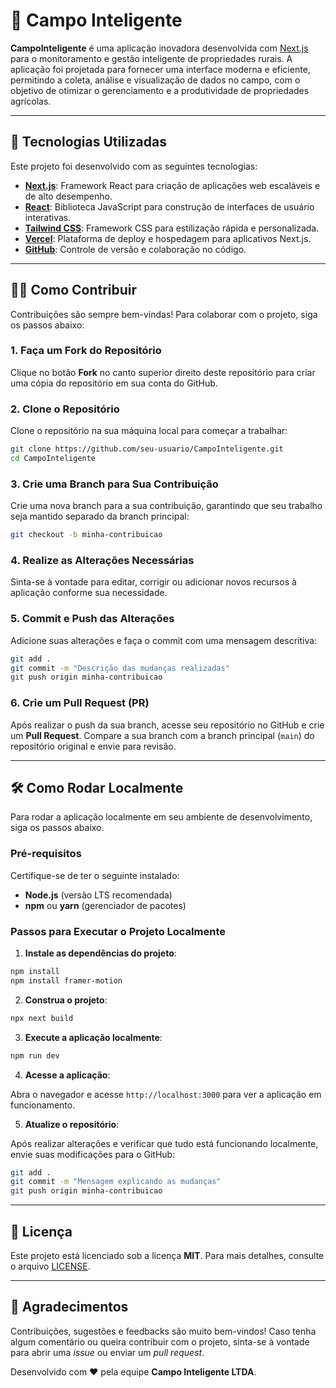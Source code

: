 
# 🌱 **Campo Inteligente**

**CampoInteligente** é uma aplicação inovadora desenvolvida com [Next.js](https://nextjs.org/) para o monitoramento e gestão inteligente de propriedades rurais. A aplicação foi projetada para fornecer uma interface moderna e eficiente, permitindo a coleta, análise e visualização de dados no campo, com o objetivo de otimizar o gerenciamento e a produtividade de propriedades agrícolas.

---

## 🚀 **Tecnologias Utilizadas**

Este projeto foi desenvolvido com as seguintes tecnologias:

- **[Next.js](https://nextjs.org/)**: Framework React para criação de aplicações web escaláveis e de alto desempenho.
- **[React](https://react.dev/)**: Biblioteca JavaScript para construção de interfaces de usuário interativas.
- **[Tailwind CSS](https://tailwindcss.com/)**: Framework CSS para estilização rápida e personalizada.
- **[Vercel](https://vercel.com/)**: Plataforma de deploy e hospedagem para aplicativos Next.js.
- **[GitHub](https://github.com/)**: Controle de versão e colaboração no código.

---

## 🧑‍💻 **Como Contribuir**

Contribuições são sempre bem-vindas! Para colaborar com o projeto, siga os passos abaixo:

### 1. **Faça um Fork do Repositório**

Clique no botão **Fork** no canto superior direito deste repositório para criar uma cópia do repositório em sua conta do GitHub.

### 2. **Clone o Repositório**

Clone o repositório na sua máquina local para começar a trabalhar:

```bash
git clone https://github.com/seu-usuario/CampoInteligente.git
cd CampoInteligente
```

### 3. **Crie uma Branch para Sua Contribuição**

Crie uma nova branch para a sua contribuição, garantindo que seu trabalho seja mantido separado da branch principal:

```bash
git checkout -b minha-contribuicao
```

### 4. **Realize as Alterações Necessárias**

Sinta-se à vontade para editar, corrigir ou adicionar novos recursos à aplicação conforme sua necessidade.

### 5. **Commit e Push das Alterações**

Adicione suas alterações e faça o commit com uma mensagem descritiva:

```bash
git add .
git commit -m "Descrição das mudanças realizadas"
git push origin minha-contribuicao
```

### 6. **Crie um Pull Request (PR)**

Após realizar o push da sua branch, acesse seu repositório no GitHub e crie um **Pull Request**. Compare a sua branch com a branch principal (`main`) do repositório original e envie para revisão.

---

## 🛠️ **Como Rodar Localmente**

Para rodar a aplicação localmente em seu ambiente de desenvolvimento, siga os passos abaixo.

### **Pré-requisitos**

Certifique-se de ter o seguinte instalado:

- **Node.js** (versão LTS recomendada)
- **npm** ou **yarn** (gerenciador de pacotes)

### **Passos para Executar o Projeto Localmente**

1. **Instale as dependências do projeto**:

```bash
npm install
npm install framer-motion
```

2. **Construa o projeto**:

```bash
npx next build
```

3. **Execute a aplicação localmente**:

```bash
npm run dev
```

4. **Acesse a aplicação**:

Abra o navegador e acesse `http://localhost:3000` para ver a aplicação em funcionamento.

5. **Atualize o repositório**:

Após realizar alterações e verificar que tudo está funcionando localmente, envie suas modificações para o GitHub:

```bash
git add .
git commit -m "Mensagem explicando as mudanças"
git push origin minha-contribuicao
```

---

## 📄 **Licença**

Este projeto está licenciado sob a licença **MIT**. Para mais detalhes, consulte o arquivo [LICENSE](LICENSE).

---

## 🤝 **Agradecimentos**

Contribuições, sugestões e feedbacks são muito bem-vindos! Caso tenha algum comentário ou queira contribuir com o projeto, sinta-se à vontade para abrir uma *issue* ou enviar um *pull request*.

Desenvolvido com ❤️ pela equipe **Campo Inteligente LTDA**.
